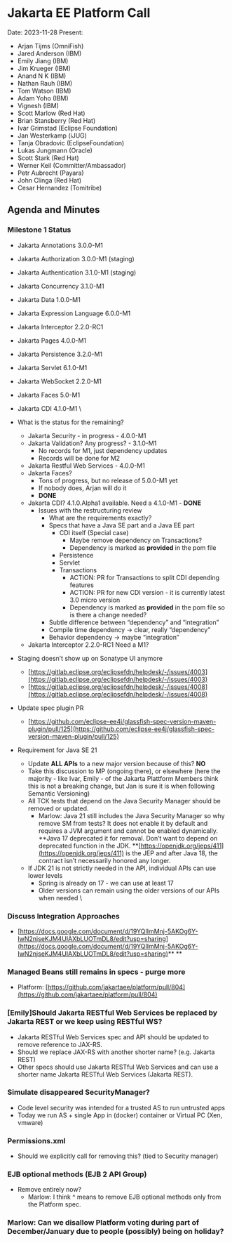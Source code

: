 # Jakarta EE Platform Call

Date: 2023-11-28
Present:

* Arjan Tijms (OmniFish)
* Jared Anderson (IBM)
* Emily Jiang (IBM)
* Jim Krueger (IBM)
* Anand N K (IBM)
* Nathan Rauh (IBM)
* Tom Watson (IBM)
* Adam Yoho (IBM)
* Vignesh (IBM)
* Scott Marlow (Red Hat)
* Brian Stansberry (Red Hat)
* Ivar Grimstad (Eclipse Foundation)
* Jan Westerkamp (iJUG)
* Tanja Obradovic (EclipseFoundation)
* Lukas Jungmann (Oracle)
* Scott Stark (Red Hat)
* Werner Keil (Committer/Ambassador)
* Petr Aubrecht (Payara)
* John Clinga (Red Hat)
* Cesar Hernandez (Tomitribe)

## Agenda and Minutes

### Milestone 1 Status
* Jakarta Annotations 3.0.0-M1 
* Jakarta Authorization 3.0.0-M1 (staging)
* Jakarta Authentication 3.1.0-M1 (staging)
* Jakarta Concurrency 3.1.0-M1
* Jakarta Data 1.0.0-M1
* Jakarta Expression Language 6.0.0-M1
* Jakarta Interceptor 2.2.0-RC1
* Jakarta Pages 4.0.0-M1
* Jakarta Persistence 3.2.0-M1
* Jakarta Servlet 6.1.0-M1
* Jakarta WebSocket 2.2.0-M1
* Jakarta Faces 5.0-M1
* Jakarta CDI 4.1.0-M1 \

* What is the status for the remaining?
    * Jakarta Security - in progress - 4.0.0-M1
    * Jakarta Validation? Any progress? - 3.1.0-M1
        * No records for M1, just dependency updates
        * Records will be done for M2
    * Jakarta Restful Web Services - 4.0.0-M1
    * Jakarta Faces?
        * Tons of progress, but no release of 5.0.0-M1 yet
        * If nobody does, Arjan will do it
        * **DONE**
    * Jakarta CDI? 4.1.0.Alpha1 available. Need a 4.1.0-M1 - **DONE**
        * Issues with the restructuring review
            * What are the requirements exactly?
            * Specs that have a Java SE part and a Java EE part
                * CDI itself (Special case)
                    * Maybe remove dependency on Transactions?
                    * Dependency is marked as **provided** in the pom file 
                * Persistence
                * Servlet
                * Transactions
                    * ACTION: PR for Transactions to split CDI depending features
                    * ACTION: PR for new CDI version - it is currently latest 3.0 micro version
                    * Dependency is marked as **provided** in the pom file so is there a change needed?
            * Subtle difference between “dependency” and “integration”
            * Compile time dependency -> clear, really “dependency”
            * Behavior dependency -> maybe “integration”
    * Jakarta Interceptor 2.2.0-RC1 Need a M1?
* Staging doesn’t show up on Sonatype UI anymore
    * [https://gitlab.eclipse.org/eclipsefdn/helpdesk/-/issues/4003](https://gitlab.eclipse.org/eclipsefdn/helpdesk/-/issues/4003)
    * [https://gitlab.eclipse.org/eclipsefdn/helpdesk/-/issues/4008](https://gitlab.eclipse.org/eclipsefdn/helpdesk/-/issues/4008)
* Update spec plugin PR
    * [https://github.com/eclipse-ee4j/glassfish-spec-version-maven-plugin/pull/125](https://github.com/eclipse-ee4j/glassfish-spec-version-maven-plugin/pull/125)
* Requirement for Java SE 21
    * Update **ALL APIs** to a new major version because of this? **NO**
    * Take this discussion to MP (ongoing there), or elsewhere (here the majority - like Ivar, Emily - of the Jakarta Plattform Members think this is not a breaking change, but Jan is sure it is when following Semantic Versioning)
    * All TCK tests that depend on the Java Security Manager should be removed or updated.
        * Marlow:  Java 21 still includes the Java Security Manager so why remove SM from tests?  It does not enable it by default and requires a JVM argument and cannot be enabled dynamically.  **Java 17 deprecated it for removal.  Don’t want to depend on deprecated function in the JDK.  **[https://openjdk.org/jeps/411](https://openjdk.org/jeps/411) is the JEP and after Java 18, the contract isn’t necessarily honored any longer.
    * If JDK 21 is not strictly needed in the API, individual APIs can use lower levels
        * Spring is already on 17 - we can use at least 17
        * Older versions can remain using the older versions of our APIs when needed \

### Discuss Integration Approaches
* [https://docs.google.com/document/d/19YQIImMnj-5AKOg6Y-IwN2njseKJM4UIAXbLUOTmDL8/edit?usp=sharing](https://docs.google.com/document/d/19YQIImMnj-5AKOg6Y-IwN2njseKJM4UIAXbLUOTmDL8/edit?usp=sharing)** **

### **Managed Beans still remains in specs - purge more**
* Platform: [https://github.com/jakartaee/platform/pull/804](https://github.com/jakartaee/platform/pull/804)

### [Emily]Should Jakarta RESTful Web Services be replaced by Jakarta REST or we keep using RESTful WS?
* Jakarta RESTful Web Services spec and API should be updated to remove reference to JAX-RS.
* Should we replace JAX-RS with another shorter name? (e.g. Jakarta REST)
* Other specs should use Jakarta RESTful Web Services and can use a shorter name Jakarta RESTful Web Services (Jakarta REST). 

### Simulate disappeared SecurityManager?
* Code level security was intended for a trusted AS to run untrusted apps
* Today we run AS + single App in (docker) container or Virtual PC (Xen, vmware)

### Permissions.xml
* Should we explicitly call for removing this? (tied to Security manager)

### EJB optional methods (EJB 2 API Group)
* Remove entirely now?
    * Marlow: I think ^ means to remove EJB optional methods only from the Platform spec.

### Marlow: Can we disallow Platform voting during part of December/January due to people (possibly) being on holiday?